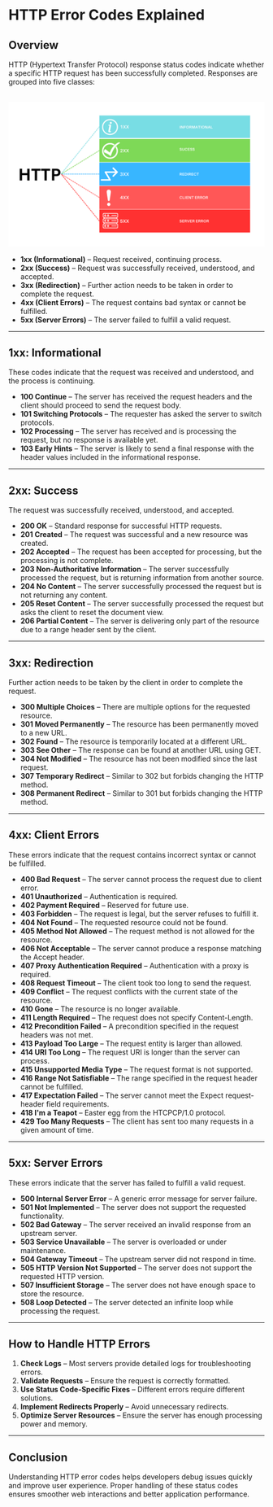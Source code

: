 # HTTP Error Codes Explained

## Overview
HTTP (Hypertext Transfer Protocol) response status codes indicate whether a specific HTTP request has been successfully completed. Responses are grouped into five classes:

<br>
<img src="./img/httperror.png" width="800">
<br>

- **1xx (Informational)** – Request received, continuing process.
- **2xx (Success)** – Request was successfully received, understood, and accepted.
- **3xx (Redirection)** – Further action needs to be taken in order to complete the request.
- **4xx (Client Errors)** – The request contains bad syntax or cannot be fulfilled.
- **5xx (Server Errors)** – The server failed to fulfill a valid request.

---

## 1xx: Informational
These codes indicate that the request was received and understood, and the process is continuing.

- **100 Continue** – The server has received the request headers and the client should proceed to send the request body.
- **101 Switching Protocols** – The requester has asked the server to switch protocols.
- **102 Processing** – The server has received and is processing the request, but no response is available yet.
- **103 Early Hints** – The server is likely to send a final response with the header values included in the informational response.

---

## 2xx: Success
The request was successfully received, understood, and accepted.

- **200 OK** – Standard response for successful HTTP requests.
- **201 Created** – The request was successful and a new resource was created.
- **202 Accepted** – The request has been accepted for processing, but the processing is not complete.
- **203 Non-Authoritative Information** – The server successfully processed the request, but is returning information from another source.
- **204 No Content** – The server successfully processed the request but is not returning any content.
- **205 Reset Content** – The server successfully processed the request but asks the client to reset the document view.
- **206 Partial Content** – The server is delivering only part of the resource due to a range header sent by the client.

---

## 3xx: Redirection
Further action needs to be taken by the client in order to complete the request.

- **300 Multiple Choices** – There are multiple options for the requested resource.
- **301 Moved Permanently** – The resource has been permanently moved to a new URL.
- **302 Found** – The resource is temporarily located at a different URL.
- **303 See Other** – The response can be found at another URL using GET.
- **304 Not Modified** – The resource has not been modified since the last request.
- **307 Temporary Redirect** – Similar to 302 but forbids changing the HTTP method.
- **308 Permanent Redirect** – Similar to 301 but forbids changing the HTTP method.

---

## 4xx: Client Errors
These errors indicate that the request contains incorrect syntax or cannot be fulfilled.

- **400 Bad Request** – The server cannot process the request due to client error.
- **401 Unauthorized** – Authentication is required.
- **402 Payment Required** – Reserved for future use.
- **403 Forbidden** – The request is legal, but the server refuses to fulfill it.
- **404 Not Found** – The requested resource could not be found.
- **405 Method Not Allowed** – The request method is not allowed for the resource.
- **406 Not Acceptable** – The server cannot produce a response matching the Accept header.
- **407 Proxy Authentication Required** – Authentication with a proxy is required.
- **408 Request Timeout** – The client took too long to send the request.
- **409 Conflict** – The request conflicts with the current state of the resource.
- **410 Gone** – The resource is no longer available.
- **411 Length Required** – The request does not specify Content-Length.
- **412 Precondition Failed** – A precondition specified in the request headers was not met.
- **413 Payload Too Large** – The request entity is larger than allowed.
- **414 URI Too Long** – The request URI is longer than the server can process.
- **415 Unsupported Media Type** – The request format is not supported.
- **416 Range Not Satisfiable** – The range specified in the request header cannot be fulfilled.
- **417 Expectation Failed** – The server cannot meet the Expect request-header field requirements.
- **418 I'm a Teapot** – Easter egg from the HTCPCP/1.0 protocol.
- **429 Too Many Requests** – The client has sent too many requests in a given amount of time.

---

## 5xx: Server Errors
These errors indicate that the server has failed to fulfill a valid request.

- **500 Internal Server Error** – A generic error message for server failure.
- **501 Not Implemented** – The server does not support the requested functionality.
- **502 Bad Gateway** – The server received an invalid response from an upstream server.
- **503 Service Unavailable** – The server is overloaded or under maintenance.
- **504 Gateway Timeout** – The upstream server did not respond in time.
- **505 HTTP Version Not Supported** – The server does not support the requested HTTP version.
- **507 Insufficient Storage** – The server does not have enough space to store the resource.
- **508 Loop Detected** – The server detected an infinite loop while processing the request.

---

## How to Handle HTTP Errors
1. **Check Logs** – Most servers provide detailed logs for troubleshooting errors.
2. **Validate Requests** – Ensure the request is correctly formatted.
3. **Use Status Code-Specific Fixes** – Different errors require different solutions.
4. **Implement Redirects Properly** – Avoid unnecessary redirects.
5. **Optimize Server Resources** – Ensure the server has enough processing power and memory.

---

## Conclusion
Understanding HTTP error codes helps developers debug issues quickly and improve user experience. Proper handling of these status codes ensures smoother web interactions and better application performance.
